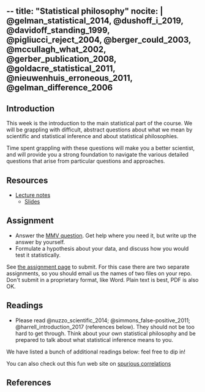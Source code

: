 --
title: "Statistical philosophy"
nocite: |
  @gelman_statistical_2014, @dushoff_i_2019, @davidoff_standing_1999, @pigliucci_reject_2004, @berger_could_2003, @mccullagh_what_2002, @gerber_publication_2008, @goldacre_statistical_2011, @nieuwenhuis_erroneous_2011, @gelman_difference_2006
---

Introduction
------------

This week is the introduction to the main statistical part of the
course. We will be grappling with difficult, abstract questions about
what we mean by scientific and statistical inference and about
statistical philosophies.

Time spent grappling with these questions will make you a better
scientist, and will provide you a strong foundation to navigate the
various detailed questions that arise from particular questions and
approaches.

Resources
---------

* [Lecture notes](https://github.com/dushoff/statistics_talks/blob/master/outputs/qmee_phil.handouts.pdf)
	* [Slides](https://github.com/dushoff/statistics_talks/blob/master/outputs/qmee_phil.draft.pdf)

Assignment
----------

-   Answer the [MMV question](../assignments/MMV.html).  Get help where you need it, but write up the answer by yourself.
-   Formulate a hypothesis about your data, and discuss how you would test it statistically.

See [the assignment page](../admin/assignments.html) to submit. For this case there are two separate assignments, so you should email us the names of two files on your repo. Don't submit in a proprietary format, like Word. Plain text is best, PDF is also OK.

## Readings

-   Please read @nuzzo_scientific_2014; @simmons_false-positive_2011; @harrell_introduction_2017 (references below).  They should not be too hard to get through. Think about your own statistical philosophy and be prepared to talk about what statistical inference means to you.

We have listed a bunch of additional readings below: feel free to dip in!

You can also check out this fun web site on [spurious correlations](http://www.tylervigen.com/spurious-correlations)

## References
